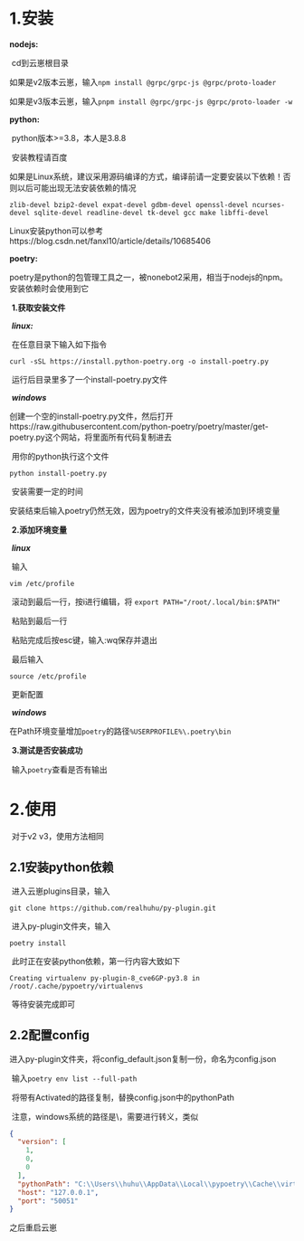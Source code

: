 # 1.安装

**nodejs:**

​	cd到云崽根目录

​	如果是v2版本云崽，输入`npm install @grpc/grpc-js @grpc/proto-loader`

​	如果是v3版本云崽，输入`pnpm install @grpc/grpc-js @grpc/proto-loader -w`

**python:**

​	python版本>=3.8，本人是3.8.8

​	安装教程请百度

​	如果是Linux系统，建议采用源码编译的方式，编译前请一定要安装以下依赖！否则以后可能出现无法安装依赖的情况

```shell
zlib-devel bzip2-devel expat-devel gdbm-devel openssl-devel ncurses-devel sqlite-devel readline-devel tk-devel gcc make libffi-devel
```

​	Linux安装python可以参考https://blog.csdn.net/fanxl10/article/details/10685406

**poetry:**

​	poetry是python的包管理工具之一，被nonebot2采用，相当于nodejs的npm。安装依赖时会使用到它

​	**1.获取安装文件**

​	***linux:***

​	在任意目录下输入如下指令

```shell
curl -sSL https://install.python-poetry.org -o install-poetry.py
```

​	运行后目录里多了一个install-poetry.py文件

​	***windows***

​	创建一个空的install-poetry.py文件，然后打开https://raw.githubusercontent.com/python-poetry/poetry/master/get-poetry.py这个网站，将里面所有代码复制进去

​	用你的python执行这个文件

```shell
python install-poetry.py
```

​	安装需要一定的时间

​	安装结束后输入poetry仍然无效，因为poetry的文件夹没有被添加到环境变量	

​	**2.添加环境变量**

​	***linux***

​	输入

```shell
vim /etc/profile
```

​	滚动到最后一行，按i进行编辑，将 `export PATH="/root/.local/bin:$PATH"`

​	粘贴到最后一行

​	粘贴完成后按esc键，输入:wq保存并退出

​	最后输入

```shell
source /etc/profile
```

​	更新配置

​	***windows***

​	在Path环境变量增加`poetry`的路径`%USERPROFILE%\.poetry\bin`

​	**3.测试是否安装成功**

​	输入`poetry`查看是否有输出

# 2.使用

​	对于v2 v3，使用方法相同

## 2.1安装python依赖

​	进入云崽plugins目录，输入

```shell
git clone https://github.com/realhuhu/py-plugin.git
```

​	进入py-plugin文件夹，输入

```shell
poetry install
```

​	此时正在安装python依赖，第一行内容大致如下

```shell
Creating virtualenv py-plugin-8_cve6GP-py3.8 in /root/.cache/pypoetry/virtualenvs
```

​	等待安装完成即可

## 2.2配置config

​	进入py-plugin文件夹，将config_default.json复制一份，命名为config.json

​	输入`poetry env list --full-path`	

​	将带有Activated的路径复制，替换config.json中的pythonPath

​	注意，windows系统的路径是\，需要进行转义，类似

```json
{
  "version": [
    1,
    0,
    0
  ],
  "pythonPath": "C:\\Users\\huhu\\AppData\\Local\\pypoetry\\Cache\\virtualenvs\\py-plugin-ZwhPn4_3-py3.8\\Scripts\\python.exe",
  "host": "127.0.0.1",
  "port": "50051"
}

```

之后重启云崽
